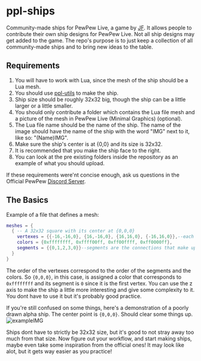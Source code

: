 # ppl-ships
Community-made ships for PewPew Live, a game by [JF](https://github.com/jyaif).
It allows people to contribute their own ship designs for PewPew Live.
Not all ship designs may get added to the game.
The repo's purpose is to just keep a collection of all community-made ships and to bring new ideas to the table.

## Requirements
1. You will have to work with Lua, since the mesh of the ship should be a Lua mesh. 
2. You should use [ppl-utils](https://github.com/jyaif/ppl-utils) to make the ship.
3. Ship size should be roughly 32x32 big, though the ship can be a little larger or a little smaller.
4. You should only contribute a folder which contains the Lua file mesh and a picture of the mesh in PewPew Live (Minimal Graphics) (optional).
5. The Lua file name should be the name of the ship. The name of the image should have the name of the ship with the word "IMG" next to it, like so: "(Name)IMG".
6. Make sure the ship's center is at {0,0} and its size is 32x32.
7. It is recommended that you make the ship face to the right.
8. You can look at the pre existing folders inside the repository as an example of what you should upload.

If these requirements were'nt concise enough, ask us questions in the Official PewPew [Discord Server](https://discord.gg/czubEGgbWJ).

## The Basics
Example of a file that defines a mesh:
```lua
meshes = {
  { -- A 32x32 square with its center at {0,0,0}
    vertexes = {{-16,-16,0}, {16,-16,0}, {16,16,0}, {-16,16,0}},--each vertex is a table containing {x,y,z} in order.
    colors = {0xffffffff, 0xffff00ff, 0xff00ffff, 0xff0000ff},
    segments = {{0,1,2,3,0}}--segments are the connections that make up the lines of the mesh.
  }
}
```
The order of the vertexes correspond to the order of the segments and the colors.
So `{0,0,0}`, in this case, is assigned a color that corresponds to `0xffffffff` and its segment is `0` since it is the first vertex.
You can use the z axis to make the ship a little more interesting and give some complexity to it.
You dont have to use it but it's probably good practice.

If you're still confused on some things, here's a demonstration of a poorly drawn alpha ship.
The center point is `{0,0,0}`. 
Should clear some things up.
![exampleIMG](https://user-images.githubusercontent.com/96009711/236540596-0b2437cf-190a-40dc-9dfc-d6678972531f.png)

Ships dont have to strictly be 32x32 size, but it's good to not stray away too much from that size. Now figure out your workflow, and start making ships, maybe even take some inspiration from the official ones! It may look like alot, but it gets way easier as you practice!
